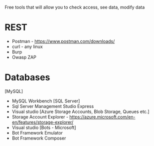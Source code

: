 Free tools that will allow you to check access, see data, modify data 

# REST
- Postman - https://www.postman.com/downloads/
- curl - any linux 
- Burp
- Owasp ZAP

# Databases
[MySQL]
- MySQL Workbench
[SQL Server]
- Sql Server Management Studio Express
- Visual studio
[Azure Storage Accounts, Blob Storage, Queues etc.]
- Storage Account Explorer - https://azure.microsoft.com/en-en/features/storage-explorer/
- Visual studio
[Bots - Microsoft]
- Bot Framework Emulator
- Bot Framework Composer
